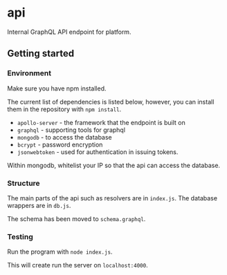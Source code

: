 # api
Internal GraphQL API endpoint for platform.

## Getting started

### Environment

Make sure you have npm installed.

The current list of dependencies is listed below, however, you can install them in the repository with `npm install`.

- `apollo-server` - the framework that the endpoint is built on
- `graphql` - supporting tools for graphql
- `mongodb` - to access the database
- `bcrypt` - password encryption
- `jsonwebtoken` - used for authentication in issuing tokens.

Within mongodb, whitelist your IP so that the api can access the database.

### Structure
The main parts of the api such as resolvers are in `index.js`. The database wrappers are in `db.js`.

The schema has been moved to `schema.graphql`.

### Testing
Run the program with `node index.js`.

This will create run the server on `localhost:4000`.
